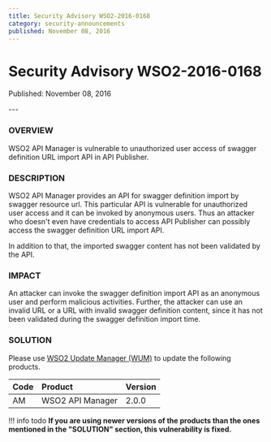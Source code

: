 ```yaml
---
title: Security Advisory WSO2-2016-0168
category: security-announcements
published: November 08, 2016
---
```


# Security Advisory WSO2-2016-0168

<p class="doc-info">Published: November 08, 2016</p>
---

### OVERVIEW
WSO2 API Manager is vulnerable to unauthorized user access of swagger definition URL import API in API Publisher.


### DESCRIPTION
WSO2 API Manager provides an API for swagger definition import by swagger resource url. This particular API is vulnerable for unauthorized user access and it can be invoked by anonymous users. Thus an attacker who doesn't even have credentials to access API Publisher can possibly access the swagger definition URL import API.

In addition to that, the imported swagger content has not been validated by the API.


### IMPACT
An attacker can invoke the swagger definition import API as an anonymous user and perform malicious activities. Further, the attacker can use an invalid URL or a URL with invalid swagger definition content, since it has not been validated during the swagger definition import time.


### SOLUTION
Please use [WSO2 Update Manager (WUM)](https://wso2.com/updates/wum/) to update the following products.


| **Code** | **Product** | **Version** |
| :--- | :------ | :------ |
| AM | WSO2 API Manager | 2.0.0 |


!!! info todo
    **If you are using newer versions of the products than the ones mentioned in the "SOLUTION" section, this vulnerability is fixed.**
